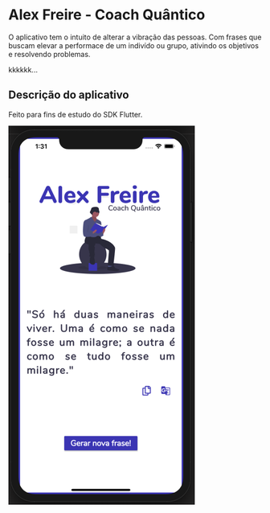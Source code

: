 # Alex Freire - Coach Quântico

O aplicativo tem o intuito de alterar a vibração das pessoas. Com frases que buscam elevar a performace de um indivído ou grupo, ativindo os objetivos e resolvendo problemas.

kkkkkk...

## Descrição do aplicativo

Feito para fins de estudo do SDK Flutter.


![Alex Freire - Coach Quântico](../imagens/coach-quantico.png)

